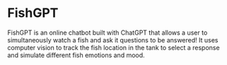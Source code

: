 # FishGPT

FishGPT is an online chatbot built with ChatGPT that allows a user to simultaneously watch a fish and ask it questions to be answered! It uses computer vision to track the fish location in the tank to select a response and simulate different fish emotions and mood.
